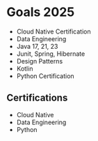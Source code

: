 # Goals 2025
- Cloud Native Certification
- Data Engineering
- Java 17, 21, 23
- Junit, Spring, Hibernate
- Design Patterns
- Kotlin
- Python Certification

## Certifications
- Cloud Native
- Data Engineering
- Python